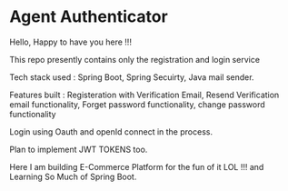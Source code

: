 # Agent Authenticator 

Hello, Happy to have you here !!!

This repo presently contains only the registration and login service

Tech stack used : Spring Boot, Spring Secuirty, Java mail sender.

Features built : Registeration with Verification Email, Resend Verification email functionality, Forget password functionality, change password functionality

Login using Oauth and openId connect in the process.

Plan to implement JWT TOKENS too.

Here I am building E-Commerce Platform for the fun of it LOL !!! and Learning So Much of Spring Boot.

